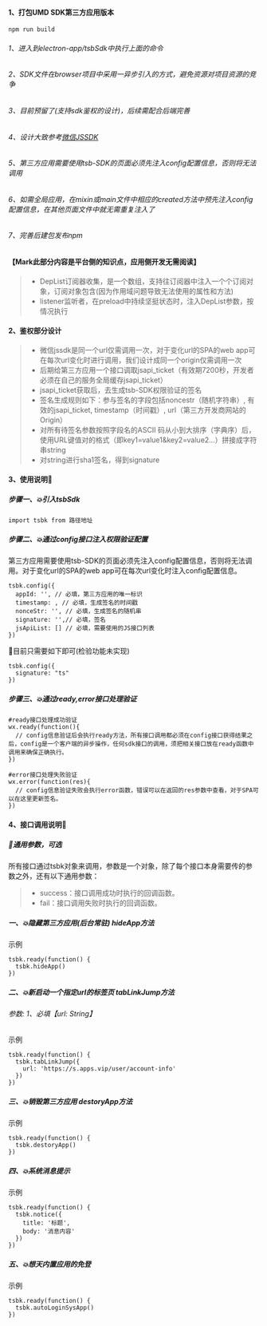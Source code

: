 #### 1、打包UMD SDK第三方应用版本
`npm run build`

###### 1、进入到electron-app/tsbSdk中执行上面的命令
###### 2、SDK文件在browser项目中采用一异步引入的方式，避免资源对项目资源的竞争
###### 3、目前预留了(支持sdk鉴权的设计)，后续需配合后端完善
###### 4、设计大致参考[微信JSSDK](https://developers.weixin.qq.com/doc/offiaccount/OA_Web_Apps/JS-SDK.html#1)
###### 5、第三方应用需要使用tsb-SDK的页面必须先注入config配置信息，否则将无法调用
###### 6、如需全局应用，在mixin或main文件中相应的created方法中预先注入config配置信息，在其他页面文件中就无需重复注入了
###### 7、完善后建包发布npm

#### 【Mark此部分内容是平台侧的知识点，应用侧开发无需阅读】
>- DepList订阅器收集，是一个数组，支持往订阅器中注入一个个订阅对象，订阅对象包含(因为作用域问题导致无法使用的属性和方法)
>- listener监听者，在preload中持续坚挺状态时，注入DepList参数，按情况执行


#### 2、鉴权部分设计
>- 微信jssdk是同一个url仅需调用一次，对于变化url的SPA的web app可在每次url变化时进行调用，我们设计成同一个origin仅需调用一次
>- 后期给第三方应用一个接口调取jsapi_ticket（有效期7200秒，开发者必须在自己的服务全局缓存jsapi_ticket）
>- jsapi_ticket获取后，去生成tsb-SDK权限验证的签名
>- 签名生成规则如下：参与签名的字段包括noncestr（随机字符串）, 有效的jsapi_ticket, timestamp（时间戳）, url（第三方开发商网站的Origin）
>- 对所有待签名参数按照字段名的ASCII 码从小到大排序（字典序）后，使用URL键值对的格式（即key1=value1&key2=value2…）拼接成字符串string
>- 对string进行sha1签名，得到signature


#### 3、使用说明📖

##### 步骤一、💥引入tsbSdk
`import tsbk from 路径地址`

##### 步骤二、💥通过config接口注入权限验证配置
第三方应用需要使用tsb-SDK的页面必须先注入config配置信息，否则将无法调用。对于变化url的SPA的web app可在每次url变化时注入config配置信息。
```
tsbk.config({
  appId: '', // 必填，第三方应用的唯一标识
  timestamp: , // 必填，生成签名的时间戳
  nonceStr: '', // 必填，生成签名的随机串
  signature: '',// 必填，签名
  jsApiList: [] // 必填，需要使用的JS接口列表
})
```
👀目前只需要如下即可(检验功能未实现)
```
tsbk.config({
  signature: "ts"
})
```

##### 步骤三、💥通过ready,error接口处理验证
```
#ready接口处理成功验证
wx.ready(function(){
  // config信息验证后会执行ready方法，所有接口调用都必须在config接口获得结果之后，config是一个客户端的异步操作，任何sdk接口的调用，须把相关接口放在ready函数中调用来确保正确执行。
})
```

```
#error接口处理失败验证
wx.error(function(res){
  // config信息验证失败会执行error函数，错误可以在返回的res参数中查看，对于SPA可以在这里更新签名。
})

```

#### 4、接口调用说明📖 
##### 🤔通用参数，可选
所有接口通过tsbk对象来调用，参数是一个对象，除了每个接口本身需要传的参数之外，还有以下通用参数：
>- success：接口调用成功时执行的回调函数。
>- fail：接口调用失败时执行的回调函数。

##### 一、💥隐藏第三方应用(后台常驻) hideApp方法
示例
```
tsbk.ready(function() {
  tsbk.hideApp()
})
```
##### 二、💥新启动一个指定url的标签页 tabLinkJump方法
###### 参数: 1、必填【url: String】
示例
```
tsbk.ready(function() {
  tsbk.tabLinkJump({
    url: 'https://s.apps.vip/user/account-info'
  })
})

```
##### 三、💥销毁第三方应用 destoryApp方法
示例
```
tsbk.ready(function() {
  tsbk.destoryApp()
})
```

##### 四、💥系统消息提示
示例
```
tsbk.ready(function() {
  tsbk.notice({
    title: '标题',
    body: '消息内容'
  })
})
```

##### 五、💥想天内置应用的免登
示例
```
tsbk.ready(function() {
  tsbk.autoLoginSysApp()
})
```

